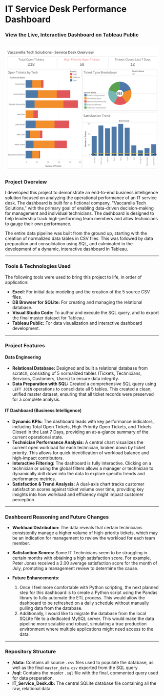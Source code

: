 # IT Service Desk Performance Dashboard

### [View the Live, Interactive Dashboard on Tableau Public](https://public.tableau.com/app/profile/daniele.vaccarella/viz/VaccarellaTechDashboardServiceDesk/Dashboard1)

![Dashboard Screenshot](IT_Service_Desk_Dashboard.png)
---

### Project Overview

I developed this project to demonstrate an end-to-end business intelligence solution focused on analyzing the operational performance of an IT service desk. The dashboard is built for a fictional company, "Vaccarella Tech Solutions," with the primary goal of enabling data-driven decision-making for management and individual technicians. The dashboard is designed to help leadership track high-performing team members and allow technicians to gauge their own performance.

The entire data pipeline was built from the ground up, starting with the creation of normalized data tables in CSV files. This was followed by data preparation and consolidation using SQL, and culminated in the development of a dynamic, interactive dashboard in Tableau.

---

### Tools & Technologies Used

The following tools were used to bring this project to life, in order of application:

*   **Excel:** For initial data modeling and the creation of the 5 source CSV files.
*   **DB Browser for SQLite:** For creating and managing the relational database.
*   **Visual Studio Code:** To author and execute the SQL query, and to export the final master dataset for Tableau.
*   **Tableau Public:** For data visualization and interactive dashboard development.

---

### Project Features

#### Data Engineering

*   **Relational Database:** Designed and built a relational database from scratch, consisting of 5 normalized tables (Tickets, Technicians, Services, Customers, Users) to ensure data integrity.
*   **Data Preparation with SQL:** Created a comprehensive SQL query using `LEFT JOIN` operations to consolidate all 5 tables. This created a clean, unified master dataset, ensuring that all ticket records were preserved for a complete analysis.

#### IT Dashboard (Business Intelligence)

*   **Dynamic KPIs:** The dashboard leads with key performance indicators, including Total Open Tickets, High-Priority Open Tickets, and Tickets Closed in the Last 7 Days, providing an at-a-glance summary of the current operational state.
*   **Technician Performance Analysis:** A central chart visualizes the current open workload for each technician, broken down by ticket priority. This allows for quick identification of workload balance and high-impact contributors.
*   **Interactive Filtering:** The dashboard is fully interactive. Clicking on a technician or using the global filters allows a manager or technician to dynamically drill down into the data to explore specific trends and performance metrics.
*   **Satisfaction & Trend Analysis:** A dual-axis chart tracks customer satisfaction scores against ticket volume over time, providing key insights into how workload and efficiency might impact customer perception.

---

### Dashboard Reasoning and Future Changes

*   **Workload Distribution:** The data reveals that certain technicians consistently manage a higher volume of high-priority tickets, which may be an indication for management to review the workload for each team member.

*   **Satisfaction Scores:** Some IT Technicians seem to be struggling in certain months with obtaining a high satisfaction score. For example, Peter Jones received a 2.00 average satisfaction score for the month of July, prompting a management review to determine the cause.

*   **Future Enhancements:**
    1.  Once I feel more comfortable with Python scripting, the next planned step for this dashboard is to create a Python script using the Pandas library to fully automate the ETL process. This would allow the dashboard to be refreshed on a daily schedule without manually pulling data from the database.
    2.  Additionally, I would like to migrate the database from the local SQLite file to a dedicated MySQL server. This would make the data pipeline more scalable and robust, simulating a true production environment where multiple applications might need access to the data.

---

### Repository Structure

*   **/data:** Contains all source `.csv` files used to populate the database, as well as the final `master_data.csv` exported from the SQL query.
*   **/sql:** Contains the master `.sql` file with the final, commented query used for data preparation.
*   **IT_Service_Desk.db:** The central SQLite database file containing all the raw, relational data.
